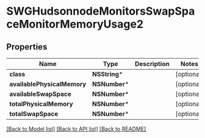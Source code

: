 # SWGHudsonnodeMonitorsSwapSpaceMonitorMemoryUsage2

## Properties
Name | Type | Description | Notes
------------ | ------------- | ------------- | -------------
**class** | **NSString*** |  | [optional] 
**availablePhysicalMemory** | **NSNumber*** |  | [optional] 
**availableSwapSpace** | **NSNumber*** |  | [optional] 
**totalPhysicalMemory** | **NSNumber*** |  | [optional] 
**totalSwapSpace** | **NSNumber*** |  | [optional] 

[[Back to Model list]](../README.md#documentation-for-models) [[Back to API list]](../README.md#documentation-for-api-endpoints) [[Back to README]](../README.md)



